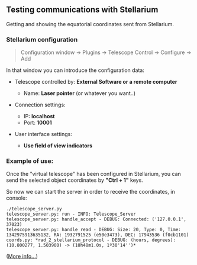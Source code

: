 Testing communications with Stellarium
---------------------------------------

Getting and showing the equatorial coordinates sent from Stellarium.

### Stellarium configuration

> Configuration window -> Plugins -> Telescope Control -> Configure -> Add

In that window you can introduce the configuration data:

* Telescope controlled by:	**External Software or a remote computer**
	* Name:	**Laser pointer** (or whatever you want..)

* Connection settings:
	* IP:	**localhost**
	* Port:	**10001**

* User interface settings:
	* **Use field of view indicators**


### Example of use:

Once the "virtual telescope" has been configured in Stellarium, you can send the selected object coordinates by **"Ctrl + 1"** keys.

So now we can start the server in order to receive the coordinates, in console:

	./telescope_server.py
	telescope_server.py: run - INFO: Telescope_Server 
	telescope_server.py: handle_accept - DEBUG: Connected: ('127.0.0.1', 37023) 
	telescope_server.py: handle_read - DEBUG: Size: 20, Type: 0, Time: 1342975913635132, RA: 1932791525 (e50e3473), DEC: 17943536 (f0cb1101) 
	coords.py: *rad_2_stellarium_protocol - DEBUG: (hours, degrees): (10.800277, 1.503900) -> (10h48m1.0s, 1º30'14'')*


([More info...](http://yoestuveaqui.es/blog/communications-between-python-and-stellarium-stellarium-telescope-protocol/))
